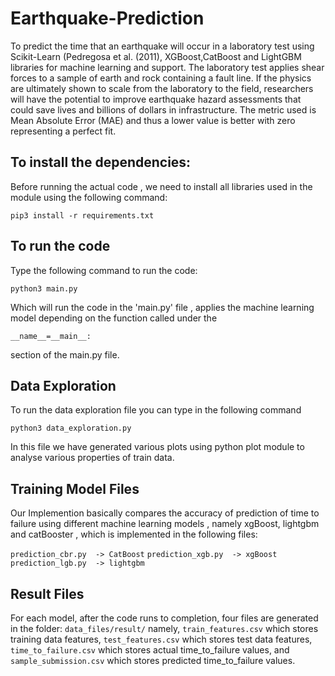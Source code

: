 # Earthquake-Prediction
To predict the time that an earthquake will occur in a laboratory test using Scikit-Learn (Pedregosa et al. (2011), XGBoost,CatBoost and LightGBM libraries for machine learning and support. The laboratory test applies shear forces to a sample of earth and rock containing a fault line. If the physics are ultimately shown to scale from the laboratory to the field, researchers will have the potential to improve earthquake hazard assessments that could save lives and billions of dollars in infrastructure. The metric used is Mean Absolute Error (MAE) and thus a lower value is better with zero representing a perfect fit.

## To install the dependencies:

Before running the actual code , we need to install all libraries used in the module using the following command:

```pip3 install -r requirements.txt ```

## To run the code 

Type the following command to run the code:

``` python3 main.py ``` 


Which will run the code in the 'main.py' file , applies the machine learning model depending on the function called under the 

```__name__=__main__:```
 
 section of the main.py file.
 
## Data Exploration 

To run the data exploration file you can type in the following command

```python3 data_exploration.py``` 

In this file we have generated various plots using python plot module to analyse various properties of train data.


## Training Model Files
Our Implemention basically compares the accuracy of prediction of time to failure using different machine learning models , namely xgBoost, lightgbm and catBooster , which is implemented in the following files:

``` prediction_cbr.py  -> CatBoost ```
``` prediction_xgb.py  -> xgBoost ```
``` prediction_lgb.py  -> lightgbm ```


## Result Files

For each model, after the code runs to completion, four files are generated in the folder:
``` data_files/result/ ```
namely, ``` train_features.csv ``` which stores training data features, ``` test_features.csv ``` which stores test data features, ``` time_to_failure.csv ``` which stores actual time_to_failure values, and ``` sample_submission.csv ``` which stores predicted time_to_failure values.
